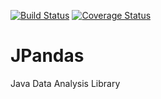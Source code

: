 [![Build Status](https://travis-ci.org/BrokenNightmareTeam/JPandas.svg?branch=master)](https://travis-ci.org/BrokenNightmareTeam/JPandas)
[![Coverage Status](https://coveralls.io/repos/github/BrokenNightmareTeam/JPandas/badge.svg)](https://coveralls.io/github/BrokenNightmareTeam/JPandas)


# JPandas
Java Data Analysis Library
